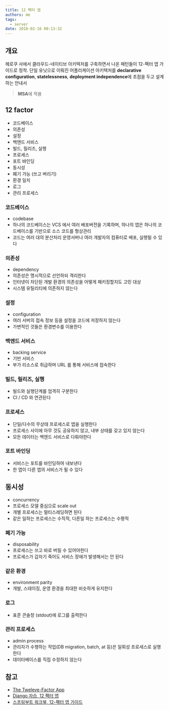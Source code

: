 ```yaml
---
title: 12 팩터 앱
authors: me
tags:
  - server
date: 2018-02-16 00:13:32
---
```


## 개요

헤로쿠 사에서 클라우드-네이티브 아키텍처를 구축하면서 나온 패턴들이 12-팩터 앱 가이드로 정착.
단일 유닛으로 이뤄진 어플리케이션 아키텍처를 **declarative configuration**, **statelessness**, **deployment independence**에 초점을 두고 설계하는 안내서

> **MSA**에 적용

## 12 factor

- 코드베이스
- 의존성
- 설정
- 백엔드 서비스
- 빌드, 릴리즈, 실행
- 프로세스
- 포트 바인딩
- 동시성
- 폐기 가능 (쓰고 버리기)
- 환경 일치
- 로그
- 관리 프로세스

### 코드베이스

- codebase
- 하나의 코드베이스는 VCS 에서 여러 배포버전을 기록하며, 하나의 앱은 하나의 코드베이스를 기반으로 소스 코드를 형상관리
- 코드는 여러 대의 분산처리 운영서버나 여러 개발자의 컴퓨터로 배포, 실행될 수 있다

### 의존성

- dependency
- 의존성은 명시적으로 선언하되 격리한다
- 인터넷이 차단된 개발 환경의 의존성을 어떻게 패키징할지도 고민 대상
- 시스템 유틸리티에 의존하지 않는다

### 설정

- configuration
- 여러 서버의 접속 정보 등을 설정을 코드에 저장하지 않는다
- 가변적인 것들은 환경변수를 이용한다

### 백엔드 서비스

- backing service
- 기반 서비스
- 부가 리소스로 취급하며 URL 를 통해 서비스에 접속한다

### 빌드, 릴리즈, 실행

- 빌드와 실행단계를 엄격히 구분한다
- CI / CD 와 연관된다

### 프로세스

- 단일/다수의 무상태 프로세스로 앱을 실행한다
- 프로세스 사이에 아무 것도 공유하지 않고, 내부 상태를 갖고 있지 않는다
- 모든 데이터는 백엔드 서비스로 다뤄야한다

### 포트 바인딩

- 서비스는 포트를 바인딩하여 내보낸다
- 한 앱이 다른 앱의 서비스가 될 수 있다

## 동시성

- concurrency
- 프로세스 모델 중심으로 scale out
- 개별 프로세스는 멀티스레딩하면 된다
- 같은 일하는 프로세스는 수직적, 다른일 하는 프로세스는 수평적

### 폐기 가능

- disposability
- 프로세스는 쓰고 바로 버릴 수 있어야한다
- 프로세스가 갑자기 죽어도 서비스 장애가 발생해서는 안 된다

### 같은 환경

- environment parity
- 개발, 스테이징, 운영 환경을 최대한 비슷하게 유지한다

### 로그

- 표준 콘솔창 (stdout)에 로그를 출력한다

### 관리 프로세스

- admin process
- 관리자가 수행하는 작업(DB migration, batch, at 등)은 일회성 프로세스로 실행한다
- 데이터베이스를 직접 수정하지 않는다

## 참고

- [The Tweleve-Factor App](https://12factor.net/ko/)
- [Django 자습, 12 팩터 앱](https://wikidocs.net/6604)
- [스프링부트 워크북, 12-팩터 앱 가이드](https://www.hanbit.co.kr/store/books/look.php?p_code=B2433442478)
